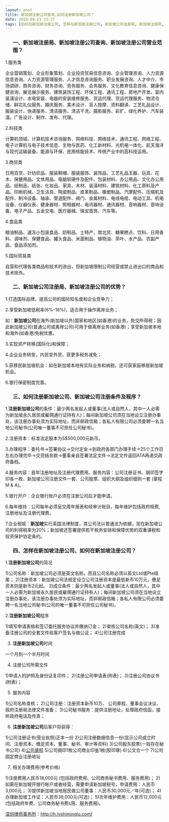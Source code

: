 ```yaml
---
layout: post
title: 新加坡注册公司查询,如何注册新加坡公司？
date: 2010-09-23 23:27
tags: [如何在新加坡注册公司, 怎样在新加坡注册公司, 新加坡公司注册局, 新加坡注册局, 深圳法律顾问律师, 离岸公司]
---
```

<ol>
<h3>一、新加坡注册局、新加坡注册公司查询、新加坡注册公司营业范围？</h3>
</ol>
1.服务类

企业营销策划、企业形象策划、企业投资贸易信息咨询、企业管理咨询、人力资源信息咨询、人力资源管理服务、人才信息咨询服务、职业发展咨询、人才中介、市场调研、商务咨询、财务咨询、劳务服务、会务服务、文化教育信息咨询、健康保健咨询、展览展示服务、建筑装饰工程、环保工程、通讯工程、房地产开发、室内装潢设计、水电安装、电器的安装维修服务、货运代理、货运代理服务、物流仓储、鲜花礼仪服务、婚庆服务、美术设计、盲人按摩、资料翻译、工艺礼品设计、服装设计、快递服务、清洁服务、清洁干洗、摄影服务、彩扩、绿化养护、汽车装潢。广告设计、制作、发布、代理。

2.科技类

计算机领域、计算机技术咨询服务、网络科技、网络技术、通讯工程、网络工程、电子计算机与电子技术信息、生物与医药、化工新材料、光机电一体化、航天海洋与现代运输装备、能源与环保、民用核能技术、传统产业中的高科技运用。

3.商贸类

日用百货、针纺织品、服装鞋帽、服装服饰、装饰品、工艺礼品玉器、玩具、花木、保健用品、文体用品、电脑软硬件及配件、包装材料、办公用品、文化办公用品、纸制品、纸张、化妆品、家具、木材、装潢材料、建筑材料、化工原料及产品、印刷机械、卫生洁具、陶瓷制品、皮革制品、橡塑制品、汽摩配件、压缩机及配件、制冷设备、轴承、管道配件、阀门、金属材料、电线电缆、电动工具、机电设备、仪器仪表、健身器材、照相器材、电讯器材、通讯器材、音响器材、音响设备、电子产品、五金交电、医疗器械、珠宝首饰、汽车等。

4.食品类

粮油制品、速冻小包装食品、奶制品、土特产、南北货、糖果糕点、饮料、日用香料、调味剂、保健食品、罐头食品、米面制品、植物油、茶叶、水产品、农副产品、食品添加剂。

5.国际贸易类

自营和代理各类商品和技术的进出，但新加坡限制公司经营或禁止进出口的商品和技术除外。
<ol>
<h3>二、新加坡公司注册局、新加坡注册公司的优势？</h3>
</ol>
1.打造国际品牌，提高公司的国际知名度和企业竞争力；

2.享受新加坡低税率(6%-18%)，适合用于操作离岸业务；

如：<strong>新加坡公司</strong>在海外(新加坡以外)国家和地区(如香港)的业务，免交所得税；因此新加坡公司(普通公司或离岸公司)可用于做离岸业务(如香港)；享受新加坡本地和海外(如香港)免税优惠。

3.实现资产转移(国际化)和保障；

4.企业业务转型，内贸变外贸，获更多税务减免；

5.获移民新加坡机会：如在新加坡本地有实际业务和纳税，还可获家庭移居新加坡机会。

6.银行保密制度完善。
<ol>
<h3>三、如何注册新加坡公司、新加坡公司注册条件及程序？</h3>
</ol>
1.<strong>注册新加坡公司</strong>的条件：最少两名发起人或董事(法人或自然人，其中一人必需为新加坡永久居民或雇佣通行证持有人)；每间新加坡公司须在当地设立注册办事处，该注册办事处须为实际地址，而非邮政信箱；各私人有限公司必须委聘一名当地公司秘书(公司唯一董事不可担任公司秘书)。

2.注册资本：标准法定股本为S$500,000元新币。

3.办理程序：委托书→签署协议→交付定金→到政府各部门办理手续→25个工作日左右办理完毕→交货结余款→董事亲自签署法定文件→法定文件返回ATA再递交政府备档。

4.服务内容：首年注册地址及注册代理费用。服务内容：公司注册证书、钢印签字印各一枚、新加坡公司注册文件一套、公司股票、组织大纲及组织细则一套 (章程M &amp; A)。

5.银行开户：企业银行账户必须在注册公司后才能申请。

6.每年维持：公司每年必须呈交周年报表和经审计账目，每年维护包括政府规费,注册地址及注册代理费。

7.企业税赋：<strong>新加坡</strong>实行英国法律制度，其公司法以普通法为依据，现在新加坡公司的利得税率为20%；新加坡还签署提供若干税务安排和保障优势的双重课税和投资保护协定条约。
<ol>
<h3>四、怎样在新加坡注册公司、如何在新加坡注册公司？</h3>
</ol>
1.<strong>注册新加坡公司</strong>的简况

1)公司名称：新加坡公司必须是英文名称，而且公司名称必须以英文Ltd或Pte结尾；
2)注册资本：新加坡公司法规定设立公司注册资本是最低新币10万元，缴足资本则是新币2元起。
3)成立条件：最少两名发起人或董事(法人或自然人，其中一人必需为新加坡永久居民或雇佣通行证持有人)；每间新加坡公司须在当地设立注册办事处，该注册办事处须为实际地址，而非邮政信箱；各私人有限公司必须委聘一名当地公司秘书(公司的唯一董事不可担任公司秘书)。

2.<strong>注册新加坡公司</strong>程序

1)填写申请表格和签订委托服务协议并缴纳订金；
2)查核公司名称(英文)；
3)准备注册公司的全套文件给客户签名与做公证；
4)公司注册完成

3. <strong>注册新加坡公司</strong>时间

一个月到一个半月时间

4. 注册公司所需文件

1)申请人的护照及身份证复印件；
2)注册公司申请表(附表)；
3)注册公司协议书(附表)；

5. 服务内容

1)公司名称查核；
2)公司注册：注册资本新币10万、 公司章程、董事会议决议、政府注册局法律文件准备；
3)公司秘书服务：提供注册地址，处理政府信函，接听政府电话及传真；

6. <strong>注册新加坡公司</strong>后客户将获得：

1)公司注册证书(营业执照)正本一份
2)公司注册数据信息一份(显示公司成立时间、注册资本、缴足资本、董事、秘书、审计等资料)
3)公司股东股票(一般存在秘书公司)
4)<a href="http://h.lvshiminglu.com/law/277.html" target="_blank">公司章程</a>
5)公司钢印1枚公司商业印鉴1枚(胶印章)
6)公文合一个
7)公司固定商业注册地址

7. 相关办理费用(参考价格)

1)注册费用人民币18,000元 (包括政府费用、公司商务秘书费用、服务费用)；
2)如需在新加坡开银行帐户或者经营，需要申请新加坡税号，申请费用：人民币3,000元；
3)提供新加坡当地居民做公司董事：人民币30,000元／年(可选)；
4)办理新加坡工作证：人民币38,000元(可选)；
5)次年维护费用：人民币12,000元 (包括政府年费、公司商务秘书费s用、服务费用)。

<a href="http://h.lvshiminglu.com/">深圳律师事务所</a>：<a href="http://h.lvshiminglu.com/">http://h.lvshiminglu.com/</a>

